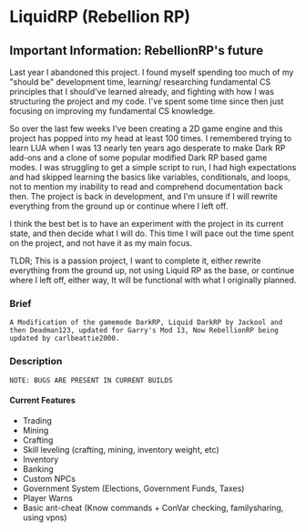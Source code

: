 LiquidRP (Rebellion RP)
========
<h2>Important Information: RebellionRP's future</h1>


Last year I abandoned this project. I found myself spending too much of my "should be" development time, learning/ researching fundamental CS principles that I should've learned already, and fighting with how I was structuring the project and my code. I've spent some time since then just focusing on improving my fundamental CS knowledge. 

So over the last few weeks I've been creating a 2D game engine and this project has popped into my head at least 100 times. I remembered trying to learn LUA when I was 13 nearly ten years ago desperate to make Dark RP add-ons and a clone of some popular modified Dark RP based game modes. I was struggling to get a simple script to run, I had high expectations and had skipped learning the basics like variables, conditionals, and loops, not to mention my inability to read and comprehend documentation back then. The project is back in development, and I'm unsure if I will rewrite everything from the ground up or continue where I left off. 

I think the best bet is to have an experiment with the project in its current state, and then decide what I will do. This time I will pace out the time spent on the project, and not have it as my main focus. 

TLDR;
This is a passion project, I want to complete it, either rewrite everything from the ground up, not using Liquid RP as the base, or continue where I left off, either way, It will be functional with what I originally planned.

### Brief
`A Modification of the gamemode DarkRP, Liquid DarkRP by Jackool and then Deadman123, updated for Garry's Mod 13, Now RebellionRP being updated by carlbeattie2000.`

### Description
`NOTE: BUGS ARE PRESENT IN CURRENT BUILDS`

#### Current Features
- Trading
- Mining
- Crafting
- Skill leveling (crafting, mining, inventory weight, etc)
- Inventory
- Banking
- Custom NPCs
- Government System (Elections, Government Funds, Taxes)
- Player Warns
- Basic ant-cheat (Know commands + ConVar checking, familysharing, using vpns)
